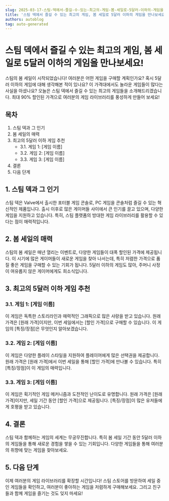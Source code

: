 ```yaml
---
slug: 2025-03-17-스팀-덱에서-즐길-수-있는-최고의-게임-봄-세일로-5달러-이하의-게임을-만나보세요
title: '스팀 덱에서 즐길 수 있는 최고의 게임, 봄 세일로 5달러 이하의 게임을 만나보세요!'
authors: autoblog
tag: auto-generated
---
```


# 스팀 덱에서 즐길 수 있는 최고의 게임, 봄 세일로 5달러 이하의 게임을 만나보세요!

스팀의 봄 세일이 시작되었습니다! 여러분은 어떤 게임을 구매할 계획인가요? 혹시 5달러 이하의 게임에 대해 생각해본 적이 있나요? 이 가격대에서도 놀라운 게임들이 많다는 사실을 아셨나요? 오늘은 스팀 덱에서 즐길 수 있는 최고의 게임들을 소개해드리겠습니다. 최대 90% 할인된 가격으로 여러분의 게임 라이브러리를 풍성하게 만들어 보세요!

## 목차
1. 스팀 덱과 그 인기
2. 봄 세일의 매력
3. 최고의 5달러 이하 게임 추천
   - 3.1. 게임 1: [게임 이름]
   - 3.2. 게임 2: [게임 이름]
   - 3.3. 게임 3: [게임 이름]
4. 결론
5. 다음 단계

## 1. 스팀 덱과 그 인기
스팀 덱은 Valve에서 출시한 포터블 게임 콘솔로, PC 게임을 콘솔처럼 즐길 수 있는 혁신적인 제품입니다. 출시 이후로 많은 게이머들 사이에서 큰 인기를 끌고 있으며, 다양한 게임을 지원하고 있습니다. 특히, 스팀 플랫폼의 방대한 게임 라이브러리를 활용할 수 있다는 점이 매력적입니다.

## 2. 봄 세일의 매력
스팀의 봄 세일은 매년 열리는 이벤트로, 다양한 게임들이 대폭 할인된 가격에 제공됩니다. 이 시기에 많은 게이머들이 새로운 게임을 찾아 나서는데, 특히 저렴한 가격으로 품질 좋은 게임을 구매할 수 있는 기회가 됩니다. 5달러 이하의 게임도 많아, 주머니 사정이 여유롭지 않은 게이머에게도 희소식입니다.

## 3. 최고의 5달러 이하 게임 추천
### 3.1. 게임 1: [게임 이름]
이 게임은 독특한 스토리라인과 매력적인 그래픽으로 많은 사랑을 받고 있습니다. 원래 가격은 [원래 가격]이지만, 이번 세일에서는 [할인 가격]으로 구매할 수 있습니다. 이 게임의 [특징/장점]은 무엇인지 알아보겠습니다.

### 3.2. 게임 2: [게임 이름]
이 게임은 다양한 플레이 스타일을 지원하여 플레이어에게 많은 선택권을 제공합니다. 원래 가격은 [원래 가격]에서 이번 세일을 통해 [할인 가격]에 만나볼 수 있습니다. 특히 [특징/장점]이 이 게임의 매력입니다.

### 3.3. 게임 3: [게임 이름]
이 게임은 획기적인 게임 메커니즘과 도전적인 난이도로 유명합니다. 원래 가격은 [원래 가격]이지만, 세일 기간 동안 [할인 가격]으로 제공됩니다. [특징/장점]이 많은 유저들에게 호평을 받고 있습니다.

## 4. 결론
스팀 덱과 함께하는 게임의 세계는 무궁무진합니다. 특히 봄 세일 기간 동안 5달러 이하의 게임들을 통해 새로운 경험을 쌓을 수 있는 기회입니다. 다양한 게임들을 통해 여러분의 취향에 맞는 게임을 찾아보세요.

## 5. 다음 단계
이제 여러분의 게임 라이브러리를 확장할 시간입니다! 스팀 스토어를 방문하여 세일 중인 게임들을 확인하고, 여러분이 좋아하는 게임을 저렴하게 구매해보세요. 그리고 친구들과 함께 게임을 즐기는 것도 잊지 마세요!